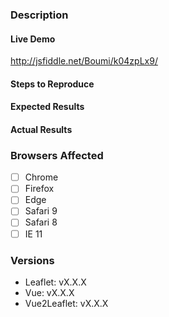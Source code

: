 <!--
If you are asking a question rather than filing a bug, try one of these instead:
- StackOverflow (http://stackoverflow.com/questions/tagged/Vue2Leaflet)
-->
<!-- Instructions For Filing a Bug: https://github.com/KoRiGaN/Vue2Leaflet/blob/master/CONTRIBUTING.md#filing-bugs -->
### Description
<!-- Example: Error thrown when calling `addTo` on Vue2Leaflet component -->

#### Live Demo
<!-- Fork this JSFiddler, or provide your own URL -->
http://jsfiddle.net/Boumi/k04zpLx9/

#### Steps to Reproduce


#### Expected Results
<!-- Example: No error is throw -->

#### Actual Results
<!-- Example: Error is thrown -->

### Browsers Affected
<!-- Check all that apply -->
- [ ] Chrome
- [ ] Firefox
- [ ] Edge
- [ ] Safari 9
- [ ] Safari 8
- [ ] IE 11

### Versions
- Leaflet: vX.X.X
- Vue: vX.X.X
- Vue2Leaflet: vX.X.X
